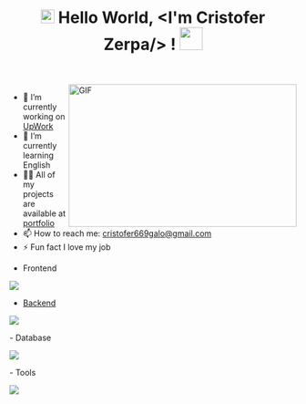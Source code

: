 <h1 align="center">
  <a target="_blank">
    <img src="https://github.com/JayantGoel001/JayantGoel001/blob/master/GIF/Earth.gif" width="24px" style="max-width:100%;">
  </a>
  Hello World, &lt;I'm Cristofer Zerpa/&gt; !
  <a target="_blank">
    <img src="https://github.com/JayantGoel001/JayantGoel001/blob/master/GIF/Hi.gif" width="40px" />
  </a>
</h1>

<br/>
<br/>
<a target="_blank">
  <img align="right" height="250" width="400" alt="GIF" src="https://github.com/JayantGoel001/JayantGoel001/blob/master/GIF/code.gif">
</a>

- 🔭 I’m currently working on [UpWork](https://www.upwork.com/freelancers/cristoferz)
- 🌱 I’m currently learning English
- 👨‍💻 All of my projects are available at [portfolio](https://cristofer-669.wixsite.com/my-site)
- 📫 How to reach me: [cristofer669galo@gmail.com](cristofer669galo@gmail.com)
- ⚡ Fun fact I love my job

<!-- LENGUAJES Y HERRAMIENTAS -->
- Frontend
<p align="left">
  <a href="https://skillicons.dev">
    <img src="https://skillicons.dev/icons?i=flutter,dart" />
    
- Backend
<p align="left">
  <a href="https://skillicons.dev">
    <img src="https://skillicons.dev/icons?i=dart,firebase,laravel,nodejs,php" />
  </a>
</p>
  </a>
</p>
- Database
<p align="left">
  <a href="https://skillicons.dev">
    <img src="https://skillicons.dev/icons?i=mysql,postgres,sqlite," />
  </a>
</p>
- Tools
<p align="left">
  <a href="https://skillicons.dev">
    <img src="https://skillicons.dev/icons?i=androidstudio,git,github,gitlab,docker,figma,xd,idea,vscode,postman,notion,js,discord" />
  </a>
</p>
